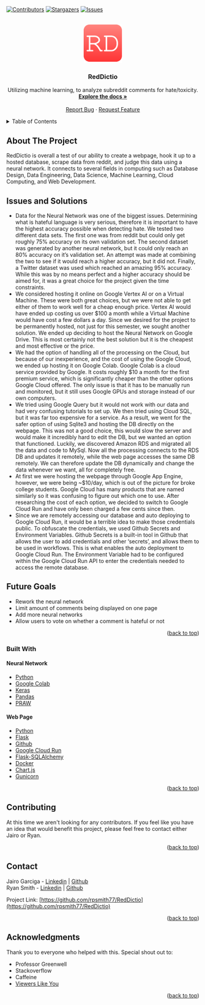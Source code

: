 <div id="top"></div>

<!-- PROJECT SHIELDS -->
[![Contributors][contributors-shield]][contributors-url]
[![Stargazers][stars-shield]][stars-url]
[![Issues][issues-shield]][issues-url]

<!-- PROJECT LOGO -->
<br />
<div align="center">
  <a href="https://reddictio.com/" target="_blank">
    <img src="static/images/logo.svg" alt="Logo" width="100" height="100">
  </a>

<h3 align="center">RedDictio</h3>

  <p align="center">
    Utilizing machine learning, to analyze subreddit comments for hate/toxicity.
    <br />
    <a href="https://github.com/rpsmith77/RedDictio"><strong>Explore the docs »</strong></a>
    <br />
    <br />
    <a href="https://github.com/rpsmith77/RedDictio/issues">Report Bug</a>
    ·
    <a href="https://github.com/rpsmith77/RedDictio/issues">Request Feature</a>
  </p>
</div>

<!-- TABLE OF CONTENTS -->
<details>
  <summary>Table of Contents</summary>
  <ol>
    <li>
      <a href="#about-the-project">About The Project</a>
      <ul>
        <li><a href="#built-with">Built With</a></li>
      </ul>
    </li>
    <li><a href="#contributing">Contributing</a></li>
    <li><a href="#contact">Contact</a></li>
    <li><a href="#acknowledgments">Acknowledgments</a></li>
  </ol>
</details>

<!-- ABOUT THE PROJECT -->

## About The Project

RedDictio is overall a test of our ability to create a webpage, hook it up to a hosted database, scrape data from
reddit, and judge this data using a neural network. It connects to several fields in computing such as Database Design,
Data Engineering, Data Science, Machine Learning, Cloud Computing, and Web Development.

## Issues and Solutions
- Data for the Neural Network was one of the biggest issues. Determining what is hateful language is very serious, therefore it is important to have the highest accuracy possible when detecting hate. We tested two different data sets. The first one was from reddit but could only get roughly 75% accuracy on its own validation set. The second dataset was generated by another neural network, but it could only reach an 80% accuracy on it’s validation set. An attempt was made at combining the two to see if it would reach a higher accuracy, but it did not. Finally, a Twitter dataset was used which reached an amazing 95% accuracy. While this was by no means perfect and a higher accuracy should be aimed for, it was a great choice for the project given the time constraints.
- We considered hosting it online on Google Vertex AI or on a Virtual Machine. These were both great choices, but we were not able to get either of them to work well for a cheap enough price. Vertex AI would have ended up costing us over $100 a month while a Virtual Machine would have cost a few dollars a day. Since we desired for the project to be permanently hosted, not just for this semester, we sought another solution. We ended up deciding to host the Neural Network on Google Drive. This is most certainly not the best solution but it is the cheapest and most effective or the price.
- We had the option of handling all of the processing on the Cloud, but because of our inexperience, and the cost of using the Google Cloud, we ended up hosting it on Google Colab. Google Colab is a cloud service provided by Google. It costs roughly $10 a month for the first premium service, which is significantly cheaper than the other options Google Cloud offered. The only issue is that it has to be manually run and monitored, but it still uses Google GPUs and storage instead of our own computers.
- We tried using Google Query but it would not work with our data and had very confusing tutorials to set up. We then tried using Cloud SQL, but it was far too expensive for a service. As a result, we went for the safer option of using Sqlite3 and hosting the DB directly on the webpage. This was not a good choice, this would slow the server and would make it incredibly hard to edit the DB, but we wanted an option that functioned. Luckily, we discovered Amazon RDS and migrated all the data and code to MySql. Now all the processing connects to the RDS DB and updates it remotely, while the web page accesses the same DB remotely. We can therefore update the DB dynamically and change the data whenever we want, all for completely free.
- At first we were hosting the webpage through Google App Engine, however, we were being ~$10/day, which is out of the picture for broke college students. Google Cloud has many products that are named similarly so it was confusing to figure out which one to use. After researching the cost of each option, we decided to switch to Google Cloud Run and have only been charged a few cents since then.
- Since we are remotely accessing our database and auto deploying to Google Cloud Run, it would be a terrible idea to make those credentials public. To obfuscate the credentials, we used Github Secrets and Environment Variables. Github Secrets is a built-in tool in Github that allows the user to add credentials and other ‘secrets’, and allows them to be used in workflows. This is what enables the auto deployment to Google Cloud Run.  The Environment Variable had to be configured within the Google Cloud Run API to enter the credentials needed to access the remote database.

## Future Goals

- Rework the neural network
- Limit amount of comments being displayed on one page
- Add more neural networks
- Allow users to vote on whether a comment is hateful or not

<p align="right">(<a href="#top">back to top</a>)</p>

### Built With

#### Neural Network

* [Python](https://www.python.org/)
* [Google Colab](https://colab.research.google.com/)
* [Keras](https://keras.io/api/)
* [Pandas](https://pandas.pydata.org/docs/)
* [PRAW](https://praw.readthedocs.io/en/stable/)

#### Web Page

* [Python](https://www.python.org/)
* [Flask](https://flask.palletsprojects.com/en/2.0.x/)
* [Github](https://github.com/)
* [Google Cloud Run](https://cloud.google.com/run/docs)
* [Flask-SQLAlchemy](https://flask-sqlalchemy.palletsprojects.com/en/2.x/)
* [Docker](https://docs.docker.com/)
* [Chart.js](https://www.chartjs.org/docs/latest/)
* [Gunicorn](https://gunicorn.org/)

<p align="right">(<a href="#top">back to top</a>)</p>

<!-- CONTRIBUTING -->

## Contributing

At this time we aren't looking for any contributors. If you feel like you have an idea that would benefit this project,
please feel free to contact either Jairo or Ryan.

<p align="right">(<a href="#top">back to top</a>)</p>


<!-- CONTACT -->

## Contact

Jairo Garciga - [Linkedin](https://www.linkedin.com/in/jairo-garciga/) | [Github](https://github.com/Jgar157) <br />
Ryan Smith - [Linkedin](https://www.linkedin.com/in/ryan--smith/) | [Github](https://github.com/rpsmith77/)

Project Link: [https://github.com/rpsmith77/RedDictio](https://github.com/rpsmith77/RedDictio)

<p align="right">(<a href="#top">back to top</a>)</p>



<!-- ACKNOWLEDGMENTS -->

## Acknowledgments

Thank you to everyone who helped with this. Special shout out to:

* Professor Greenwell
* Stackoverflow
* Caffeine
* [Viewers Like You](https://www.youtube.com/watch?v=EVwOHHFr9_E)

<p align="right">(<a href="#top">back to top</a>)</p>



<!-- MARKDOWN LINKS & IMAGES -->
<!-- https://www.markdownguide.org/basic-syntax/#reference-style-links -->

[contributors-shield]: https://img.shields.io/github/contributors/rpsmith77/RedDictio.svg?style=for-the-badge

[contributors-url]: https://github.com/rpsmith77/RedDictio/graphs/contributors

[stars-shield]: https://img.shields.io/github/stars/rpsmith77/RedDictio.svg?style=for-the-badge

[stars-url]: https://github.com/rpsmith77/RedDictio/stargazers

[issues-shield]: https://img.shields.io/github/issues/rpsmith77/RedDictio.svg?style=for-the-badge

[issues-url]: https://github.com/rpsmith77/RedDictio/issues
